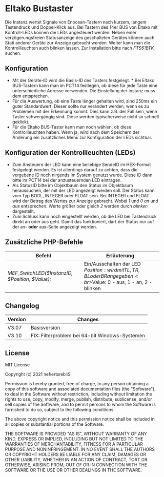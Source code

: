 # Eltako Bustaster

Die Instanz wertet Signale von Enocean-Tastern nach kurzem, langem Tastendruck und Doppel-Klick aus. Bei Tastern des 14er BUS von Eltako  mit Kontroll-LEDs  können die LEDs angesteuert werden. Neben einer verzögerungsfreien Statusanzeige des geschalteten Gerätes können auch Stati anderer Geräte zur Anzeige gebracht werden. Weiter kann man die Kontrollleuchten auch blinken lassen. Zur Installation bitte nach *FTS61BTK* suchen.

## Konfiguration

* Mit der Geräte-ID wird die Basis-ID des Tasters festgelegt. * Bei Eltako BUS-Tastern kann man im PCT14 festlegen, ob diese für jede Taste eine unterschiedliche Adresse verwenden. Die Einstellung der Instanz muss dem entsprechen.
* Für die Auswertung, ob eine Taste länger gehalten wird, sind 250ms ein guter Standardwert. Dieser sollte nur verändert werden, wenn es zu Problemen mit der Erkennung kommt. Dies kann z.B. der Fall sein, wenn Taster schwergängig sind. Diese werden typischerweise nicht so schnell geklickt.
* Für die Eltako BUS-Taster kann man noch wählen, ob diese Kontrollleuchten haben. Wenn ja, wird nach dem Speichern der Änderung ein zusätzliches Menü zur Konfiguration der LEDs sichtbar.

## Konfiguration der Kontrollleuchten (LEDs)

* Zum Ansteuern der LED kann eine beliebige SendeID im HEX-Format festgelegt werden. Es ist allerdings darauf zu achten, dass die vergebene ID noch nirgends im System genutzt wurde. Diese ID dann bitte im PCT14 bei der anzusteuernden LED eintragen.
* Als StatusID bitte im Objektbaum den Status im Objektbaum heraussuchen, der mit der LED angezeigt werden soll. Der Status kann vom Typ BOOL, INTEGER oder FLOAT sein. Bei INTEGER und FLOAT wird der Betrag des Wertes zur Anzeige gebracht. Wobei *1* und *0* *an* und *aus* entsprechen. Werte größer oder gleich *2* werden durch *blinken* dargestellt.
* Zum Schluss kann noch eingestellt werden, ob die LED bei Tastendruck direkt an oder aus geht. Damit das funktioniert, darf der Status nur auf der an- **oder** aus-Seite angezeigt werden.

## Zusätzliche PHP-Befehle

| Befehl                                          | Erläuterung	          |
| ------------------------------------------------|-----------------------|
| *MEF_SwitchLED($InstanzID, $Position, $Value);* | Ein/Ausschalten der LED <br> $Position: wird mit TL, TR, BL oder BR angegeben<br>$Value: 0 - aus, 1 - an, 2 - blinken |

## Changelog

| Version | Changes								            |
| --------|-------------------------------------------------|
| V3.07   | Basisversion						            |
| V3.10   | FIX: Filterproblem bei 64-bit Windows-Systemen	|

## License

MIT License

Copyright (c) 2021 nefiertsrebliS

Permission is hereby granted, free of charge, to any person obtaining a copy
of this software and associated documentation files (the "Software"), to deal
in the Software without restriction, including without limitation the rights
to use, copy, modify, merge, publish, distribute, sublicense, and/or sell
copies of the Software, and to permit persons to whom the Software is
furnished to do so, subject to the following conditions:

The above copyright notice and this permission notice shall be included in all
copies or substantial portions of the Software.

THE SOFTWARE IS PROVIDED "AS IS", WITHOUT WARRANTY OF ANY KIND, EXPRESS OR
IMPLIED, INCLUDING BUT NOT LIMITED TO THE WARRANTIES OF MERCHANTABILITY,
FITNESS FOR A PARTICULAR PURPOSE AND NONINFRINGEMENT. IN NO EVENT SHALL THE
AUTHORS OR COPYRIGHT HOLDERS BE LIABLE FOR ANY CLAIM, DAMAGES OR OTHER
LIABILITY, WHETHER IN AN ACTION OF CONTRACT, TORT OR OTHERWISE, ARISING FROM,
OUT OF OR IN CONNECTION WITH THE SOFTWARE OR THE USE OR OTHER DEALINGS IN THE
SOFTWARE.
